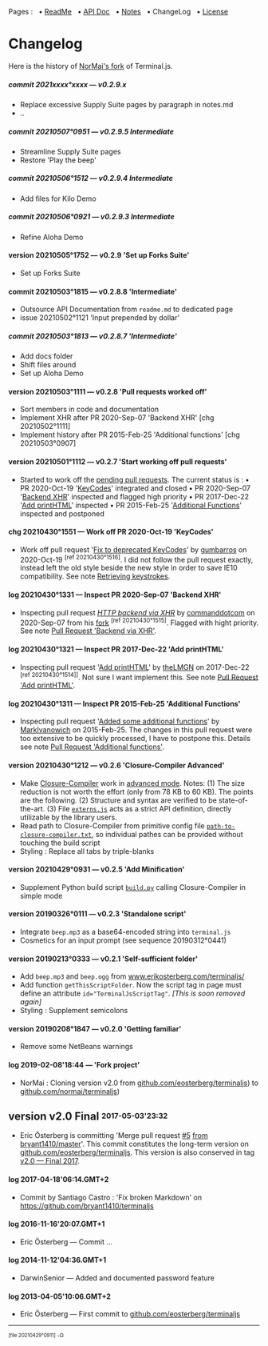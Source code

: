Pages : &nbsp;
 • [ReadMe](./../README.md) &nbsp;
 • [API Doc](./apidoc.md) &nbsp;
 • [Notes](./notes.md) &nbsp;
 • ChangeLog &nbsp;
 • [License](./license.md)

# Changelog

Here is the history of [NorMai's fork](https://github.com/normai/terminaljs) of Terminal.js.


##### commit 2021xxxx°xxxx — v0.2.9.x
- Replace excessive Supply Suite pages by paragraph in notes.md
- ..

##### commit 20210507°0951 — v0.2.9.5 Intermediate
- Streamline Supply Suite pages
- Restore 'Play the beep'

##### commit 20210506°1512 — v0.2.9.4 Intermediate
- Add files for Kilo Demo

##### commit 20210506°0921 — v0.2.9.3 Intermediate
- Refine Aloha Demo

#### version 20210505°1752 — v0.2.9 'Set up Forks Suite'
- Set up Forks Suite

#### commit 20210503°1815 — v0.2.8.8 'Intermediate'
- Outsource API Documentation from `readme.md` to dedicated page
- issue 20210502°1121 'Input prepended by dollar'

##### commit 20210503°1813 — v0.2.8.7 'Intermediate'
- Add docs folder
- Shift files around
- Set up Aloha Demo

#### version 20210503°1111 — v0.2.8 'Pull requests worked off'
- Sort members in code and documentation
- Implement XHR after PR 2020-Sep-07 'Backend XHR' [chg 20210502°1111]
- Implement history after PR 2015-Feb-25 'Additional functions' [chg 20210503°0907]

#### version 20210501°1112 — v0.2.7 'Start working off pull requests'
- Started to work off the
  [pending pull requests](https://github.com/eosterberg/terminaljs/pulls).
  The current status is : • PR 2020-Oct-19 '[KeyCodes](./notes.md#retrieving_keystrokes)' integrated and closed
  • PR 2020-Sep-07 '[Backend XHR](./notes.md#pull_request_backend_via_xhr)' inspected and flagged high priority
  • PR 2017-Dec-22 '[Add printHTML](./notes.md#pull_request_add_printhtml)' inspected
  • PR 2015-Feb-25 '[Additional Functions](./notes.md#pull_request_additional_functions)' inspected and postponed

#### chg 20210430°1551 — Work off PR 2020-Oct-19 'KeyCodes'
* Work off pull request
  '[Fix to deprecated KeyCodes](https://github.com/eosterberg/terminaljs/pull/12)'
  by [gumbarros](https://github.com/gumbarros) on 2020-Oct-19
  <sup>[ref 20210430°1516]</sup>.
  I did not follow the pull request exactly,  instead left the old
  style beside the new style in order to save IE10 compatibility.
  See note [Retrieving keystrokes](./notes.md#retrieving_keystrokes).

#### log 20210430°1331 — Inspect PR 2020-Sep-07 'Backend XHR'
- Inspecting pull request
  *[HTTP backend via XHR](https://github.com/eosterberg/terminaljs/pull/11)*
  by [commanddotcom](https://github.com/commanddotcom) on 2020-Sep-07
  from his [fork](https://github.com/commanddotcom/terminaljs)
  <sup>[ref 20210430°1515]</sup>.
  Flagged with hight priority.
  See note [Pull Request 'Backend via XHR'](./notes.md#pull_request_backend_via_xhr).

#### log 20210430°1321 — Inspect PR 2017-Dec-22 'Add printHTML'
- Inspecting pull request
  '[Add printHTML](https://github.com/eosterberg/terminaljs/pull/6)'
   by [theLMGN](https://github.com/theLMGN) on 2017-Dec-22
  <sup>[ref 20210430°1514]]</sup>.
  Not sure I want implement this.
  See note [Pull Request 'Add printHTML'](./notes.md#pull_request_add_printhtml).

#### log 20210430°1311 — Inspect PR 2015-Feb-25 'Additional Functions'
* Inspecting pull request
  '[Added some additional functions](https://github.com/eosterberg/terminaljs/pull/2)'
  by [MarkIvanowich](https://github.com/MarkIvanowich) on 2015-Feb-25.
  The changes in this pull request were too extensive
  to be quickly processed, I have to postpone this.
  Details see note [Pull Request 'Additional functions'](./notes.md#pull_request_additional_functions).

#### version 20210430°1212 — v0.2.6 'Closure-Compiler Advanced'
* Make [Closure-Compiler](https://developers.google.com/closure/compiler/)
  work in [advanced mode](https://developers.google.com/closure/compiler/docs/api-tutorial3).
  Notes: (1) The size reduction is not worth the effort (only from 78 KB to 60 KB).
  The points are the following. (2) Structure and syntax are verified to be state-of-the-art.
  (3) File [`externs.js`](./externs.js)  acts as a strict API definition,
   directly utilizable by the library users.
* Read path to Closure-Compiler from primitive config file
   [`path-to-closure-compiler.txt`](./path-to-closure-compiler.txt),
   so individual pathes can be provided without touching the build script
* Styling : Replace all tabs by triple-blanks

#### version 20210429°0931 — v0.2.5 'Add Minification'
- Supplement Python build script [`build.py`](./build.py) calling Closure-Compiler in simple mode

#### version 20190326°0111 — v0.2.3 'Standalone script'
- Integrate `beep.mp3` as a base64-encoded string into `terminal.js`
- Cosmetics for an input prompt (see sequence 20190312°0441)

#### version 20190213°0333 — v0.2.1 'Self-sufficient folder'
- Add `beep.mp3` and `beep.ogg` from www.erikosterberg.com/terminaljs/
- Add function `getThisScriptFolder`. Now the script tag in page must define
      an attribute `id="TerminalJsScriptTag"`. _[This is soon removed again]_
- Styling : Supplement semicolons

#### version 20190208°1847 — v0.2.0 'Getting familiar'
- Remove some NetBeans warnings

#### log 2019-02-08'18:44 — 'Fork project'
- NorMai : Cloning version v2.0
  from [github.&#8203;com/&#8203;eosterberg/&#8203;terminaljs](https://github.com/eosterberg/terminaljs/))
  to  [github.&#8203;com/&#8203;normai/&#8203;terminaljs](https://github.com/normai/terminaljs/))

## version v2.0 Final <sup><sub>2017-05-03'23:32</sub></sup>
- Eric Österberg is committing 'Merge pull request [#5](https://github.com/eosterberg/terminaljs/pull/5)
  [from bryant1410/master](https://github.com/eosterberg/terminaljs/commit/8e0b6c23a640cb141abfbc08e67d74d9a64860a9)'.
  This commit constitutes the long-term version on
  [github.&#8203;com/&#8203;eosterberg/&#8203;terminaljs](https://github.com/eosterberg/terminaljs/).
  This version is also conserved in tag
  [v2.0 — Final 2017](https://github.com/normai/terminaljs/releases/tag/v2.0).

#### log 2017-04-18'06:14.GMT+2
- Commit by Santiago Castro : 'Fix broken Markdown'
     on https://github.com/bryant1410/terminaljs

#### log 2016-11-16'20:07.GMT+1
- Eric Österberg — Commit ...

#### log 2014-11-12'04:36.GMT+1
- DarwinSenior — Added and documented password feature

#### log 2013-04-05'10:06.GMT+2
- Eric Österberg — First commit to
[github.&#8203;com/&#8203;eosterberg/&#8203;terminaljs](https://github.com/eosterberg/terminaljs/)

---

<sup><sub>[file 20210429°0911] ܀Ω</sub></sup>
